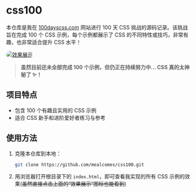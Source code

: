 # css100

本仓库是我在 [100dayscss.com](https://100dayscss.com/) 网站进行 100 天 CSS 挑战的源码记录。该挑战旨在完成 100 个 CSS 示例，每个示例都展示了 CSS 的不同特性或技巧，非常有趣，也非常适合提升 CSS 水平！

<p>
  <a href="https://css.meal-comes.top/" target="_blank">
    <img src="https://img.shields.io/badge/效果展示-DEMO-blue.svg?style=for-the-badge&logo=css3&logoColor=white&labelColor=blue&color=4F8EF7&borderRadius=12" alt="效果展示" style="border-radius:12px;">
  </a>
</p>

> **虽然目前还未全部完成 100 个示例，但仍正在持续努力中...
> CSS 真的太神秘了 ✨！**

## 项目特点

-   包含 100 个有趣且实用的 CSS 示例
-   适合 CSS 新手和进阶爱好者练习与参考

## 使用方法

1. 克隆本仓库到本地：
    ```bash
    git clone https://github.com/mealcomes/css100.git
    ```
2. 用浏览器打开根目录下的 `index.html`，即可查看我实现的所有 CSS 示例的效果(~~虽然直接点击上面的“效果展示”图标也能看到~~)
